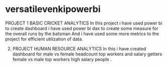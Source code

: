 # versatilevenkipowerbi
PROJECT 1  BASIC CRICKET ANALYTICS
In this project i have used power bi to create dashboard 
i have used power bi dax to create some measure for the overall runs by the batsman
And i have used some more metrics to the project for efficient utilization of data.




2. PROJECT  HUMAN RESOURCE ANALYTICS 
In this i have created dashboard for male vs female headcount
top workers and salary getters 
female vs male top workers 
high salary people .
